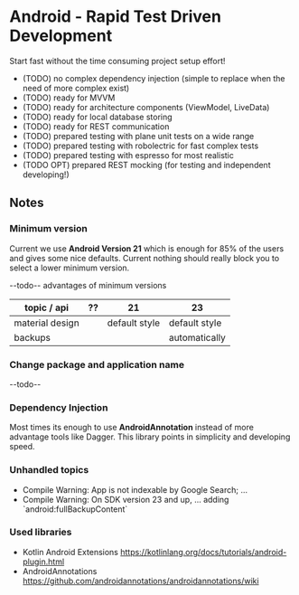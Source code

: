 # Android - Rapid Test Driven Development

Start fast without the time consuming project setup effort!

* (TODO) no complex dependency injection (simple to replace when the need of more complex exist)
* (TODO) ready for MVVM
* (TODO) ready for architecture components (ViewModel, LiveData)
* (TODO) ready for local database storing
* (TODO) ready for REST communication
* (TODO) prepared testing with plane unit tests on a wide range
* (TODO) prepared testing with robolectric for fast complex tests
* (TODO) prepared testing with espresso for most realistic
* (TODO OPT) prepared REST mocking (for testing and independent developing!)

## Notes

### Minimum version

Current we use **Android Version 21** which is enough for 85% of the users and gives some nice defaults.
Current nothing should really block you to select a lower minimum version.

--todo-- advantages of minimum versions

topic / api | ?? | 21 | 23
---|---|---|---
material design ||default style|default style
backups ||| automatically

### Change package and application name

--todo--

### Dependency Injection

Most times its enough to use **AndroidAnnotation** instead of more advantage tools like Dagger.
This library points in simplicity and developing speed.

### Unhandled topics

* Compile Warning: App is not indexable by Google Search; ...
* Compile Warning: On SDK version 23 and up, ... adding \`android:fullBackupContent\`


### Used libraries

* Kotlin Android Extensions https://kotlinlang.org/docs/tutorials/android-plugin.html
* AndroidAnnotations https://github.com/androidannotations/androidannotations/wiki